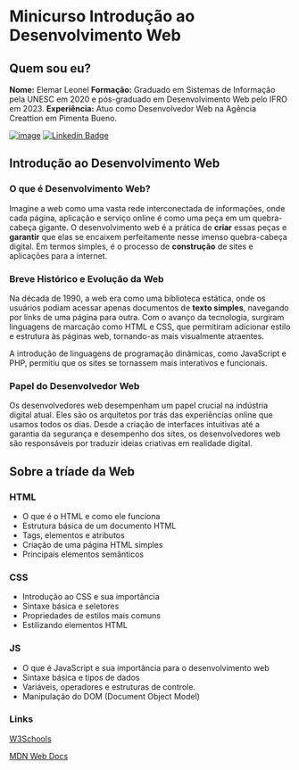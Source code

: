 # Minicurso Introdução ao Desenvolvimento Web

## Quem sou eu?

**Nome:** Elemar Leonel
**Formação:** Graduado em Sistemas de Informação pela UNESC em 2020 e pós-graduado em Desenvolvimento Web pelo IFRO em 2023.
**Experiência:** Atuo como Desenvolvedor Web na Agência Creattion em Pimenta Bueno.

[![image](https://img.shields.io/badge/Instagram-E4405F?style=flat-square&logo=instagram&logoColor=white)](https://www.instagram.com/elemarleonel.dev/)
[![Linkedin Badge](https://img.shields.io/badge/-LinkedIn-blue?style=flat-square&logo=Linkedin&logoColor=white&link=https://www.linkedin.com/in/marianne-dutra-0086801a1/)](https://www.linkedin.com/in/elemarleonel/)

## Introdução ao Desenvolvimento Web

### O que é Desenvolvimento Web?

Imagine a web como uma vasta rede interconectada de informações, onde cada página, aplicação e serviço online é como uma peça em um quebra-cabeça gigante. O desenvolvimento web é a prática de **criar** essas peças e **garantir** que elas se encaixem perfeitamente nesse imenso quebra-cabeça digital. Em termos simples, é o processo de **construção** de sites e aplicações para a internet.

### Breve Histórico e Evolução da Web

Na década de 1990, a web era como uma biblioteca estática, onde os usuários podiam acessar apenas documentos de **texto simples**, navegando por links de uma página para outra. Com o avanço da tecnologia, surgiram linguagens de marcação como HTML e CSS, que permitiram adicionar estilo e estrutura às páginas web, tornando-as mais visualmente atraentes.

A introdução de linguagens de programação dinâmicas, como JavaScript e PHP, permitiu que os sites se tornassem mais interativos e funcionais.

### Papel do Desenvolvedor Web

Os desenvolvedores web desempenham um papel crucial na indústria digital atual. Eles são os arquitetos por trás das experiências online que usamos todos os dias. Desde a criação de interfaces intuitivas até a garantia da segurança e desempenho dos sites, os desenvolvedores web são responsáveis por traduzir ideias criativas em realidade digital.

## Sobre a tríade da Web

### HTML

- O que é o HTML e como ele funciona
- Estrutura básica de um documento HTML
- Tags, elementos e atributos
- Criação de uma página HTML simples
- Principais elementos semânticos

### CSS

- Introdução ao CSS e sua importância
- Sintaxe básica e seletores
- Propriedades de estilos mais comuns
- Estilizando elementos HTML

### JS

- O que é JavaScript e sua importância para o desenvolvimento web
- Sintaxe básica e tipos de dados
- Variáveis, operadores e estruturas de controle.
- Manipulação do DOM (Document Object Model)

### Links

[W3Schools](https://www.w3schools.com/)

[MDN Web Docs](https://developer.mozilla.org/en-US/)
